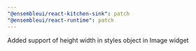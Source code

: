 ```yaml
---
"@ensembleui/react-kitchen-sink": patch
"@ensembleui/react-runtime": patch
---
```


Added support of height width in styles object in Image widget

